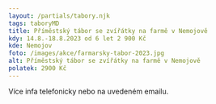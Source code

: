 ```yaml
---
layout: /partials/tabory.njk
tags: taboryMD
title: Příměstský tábor se zvířátky na farmě v Nemojově
kdy: 14.8.-18.8.2023 od 6 let 2 900 Kč
kde: Nemojov
foto: /images/akce/farmarsky-tabor-2023.jpg
alt: Příměstský tábor se zvířátky na farmě v Nemojově
polatek: 2900 Kč
---
```

V﻿íce infa telefonicky nebo na uvedeném emailu.
